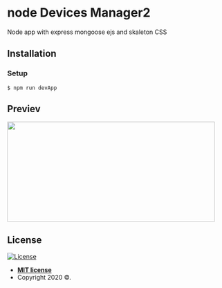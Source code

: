 # node Devices Manager2

Node app with express mongoose ejs and skaleton CSS

## Installation

### Setup

```shell
$ npm run devApp
```

## Previev

<img src="https://user-images.githubusercontent.com/35864270/90496733-83000b80-e146-11ea-8e54-0aec9d46bdbc.png" width="480" height="231">




## License

[![License](http://img.shields.io/:license-mit-blue.svg?style=flat-square)](http://badges.mit-license.org)

- **[MIT license](http://opensource.org/licenses/mit-license.php)**
- Copyright 2020 ©.

